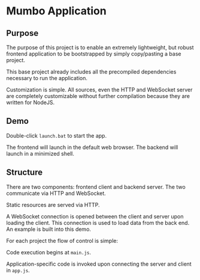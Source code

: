 # Mumbo Application

## Purpose

The purpose of this project is to enable an extremely lightweight, but robust frontend application
to be bootstrapped by simply copy/pasting a base project.

This base project already includes all the precompiled dependencies necessary to run the application.

Customization is simple.  All sources, even the HTTP and WebSocket server are completely customizable 
without further compilation because they are written for NodeJS.

## Demo
Double-click `launch.bat` to start the app.

The frontend will launch in the default web browser.  The backend will launch in a minimized shell.

## Structure

There are two components: frontend client and backend server.
The two communicate via HTTP and WebSocket.

Static resources are served via HTTP.

A WebSocket connection is opened between the client and server upon loading the client.
This connection is used to load data from the back end.
An example is built into this demo.

For each project the flow of control is simple:

Code execution begins at `main.js`.

Application-specific code is invoked upon connecting the server and client in `app.js`.